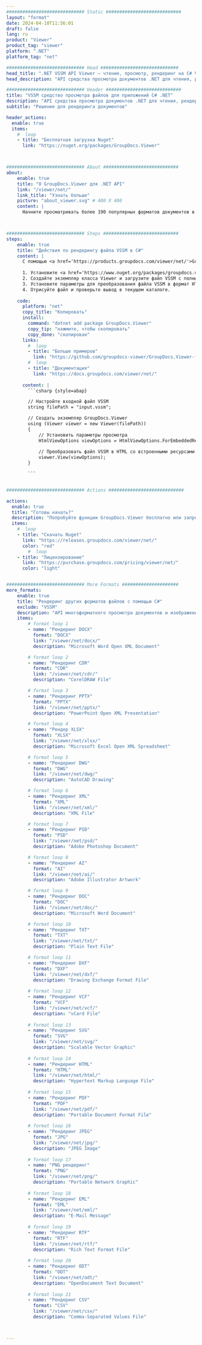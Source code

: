 ```yaml
---
############################# Static ############################
layout: "format"
date: 2024-04-10T11:56:01
draft: false
lang: ru
product: "Viewer"
product_tag: "viewer"
platform: ".NET"
platform_tag: "net"

############################# Head #############################
head_title: ".NET VSSM API Viewer — чтение, просмотр, рендеринг на C# VB.NET"
head_description: "API средства просмотра документов .NET для чтения, рендеринга и отображения VSSM в любых типах приложений C#, ASP.NET, VB.NET и .NET Core."

############################# Header ############################
title: "VSSM средство просмотра файлов для приложений C# .NET" 
description: "API средства просмотра документов .NET для чтения, рендеринга и отображения файла VSSM в любых типах приложений C#, ASP.NET, VB.NET и .NET Core. Просматривайте обработанные файлы с правильным форматированием и макетом в формате HTML5, PDF или в виде изображения, используя несколько строк кода." 
subtitle: "Решение для рендеринга документов" 

header_actions:
  enable: true
  items:
    #  loop
    - title: "Бесплатная загрузка Nuget"
      link: "https://nuget.org/packages/GroupDocs.Viewer"



############################# About ############################
about:
    enable: true
    title: "О GroupDocs.Viewer для .NET API"
    link: "/viewer/net/"
    link_title: "Узнать больше"
    picture: "about_viewer.svg" # 480 X 400
    content: |
      Начните просматривать более 190 популярных форматов документов в своих приложениях .NET с помощью GroupDocs.Viewer для API .NET, добавив несколько строк кода. Разработчики могут легко отображать PDF-файлы, текстовые редакторы, электронные таблицы Excel, презентации, Visio, Project, Outlook и многие другие популярные форматы документов в режимах HTML5, изображения или PDF. Рендеринг документа происходит быстро, идентично исходному файлу и не требует установки дополнительного программного обеспечения или каких-либо других внешних библиотек.



############################# Steps ############################
steps:
    enable: true
    title: "Действия по рендерингу файла VSSM в C#" 
    content: |
      С помощью <a href='https://products.groupdocs.com/viewer/net/'>GroupDocs.Viewer</a> вы можете преобразовать VSSM в HTML, JPEG, PNG или PDF за несколько шагов.
      
      1. Установите <a href='https://www.nuget.org/packages/groupdocs.viewer'>GroupDocs.Viewer для .NET</a> с помощью вашего любимого менеджера пакетов. 
      2. Создайте экземпляр класса Viewer и загрузите файл VSSM с полным путем.  
      3. Установите параметры для преобразования файла VSSM в формат HTML, PNG, JPEG или PDF. 
      4. Отрисуйте файл и проверьте вывод в текущем каталоге. 
   
    code:
      platform: "net"
      copy_title: "Копировать"
      install:
        command: "dotnet add package GroupDocs.Viewer"
        copy_tip: "нажмите, чтобы скопировать"
        copy_done: "скопирован"
      links:
        #  loop
        - title: "Больше примеров"
          link: "https://github.com/groupdocs-viewer/GroupDocs.Viewer-for-.NET"
        #  loop
        - title: "Документация"
          link: "https://docs.groupdocs.com/viewer/net/"
          
      content: |
        ```csharp {style=abap}

        // Настройте входной файл VSSM
        string filePath = "input.vssm";

        // Создать экземпляр GroupDocs.Viewer
        using (Viewer viewer = new Viewer(filePath))
        {
            // Установить параметры просмотра
            HtmlViewOptions viewOptions = HtmlViewOptions.ForEmbeddedResources();
                
            // Преобразовать файл VSSM в HTML со встроенными ресурсами.
            viewer.View(viewOptions);
        }

        ```            


############################# Actions ############################

actions:
  enable: true
  title: "Готовы начать?"
  description: "Попробуйте функции GroupDocs.Viewer бесплатно или запросите лицензию."
  items:
    #  loop
    - title: "Скачать Nuget"
      link: "https://releases.groupdocs.com/viewer/net/"
      color: "red"
        #  loop
    - title: "Лицензирование"
      link: "https://purchase.groupdocs.com/pricing/viewer/net/"
      color: "light"


############################# More Formats #####################
more_formats:
    enable: true
    title: "Рендеринг других форматов файлов с помощью C#"
    exclude: "VSSM"
    description: "API многоформатного просмотра документов и изображений для .NET. Просмотрите некоторые популярные форматы файлов ниже без использования внешних программ просмотра."
    items: 
        # format loop 1
        - name: "Рендеринг DOCX"
          format: "DOCX"
          link: "/viewer/net/docx/"
          description: "Microsoft Word Open XML Document" 

        # format loop 2
        - name: "Рендеринг CDR" 
          format: "CDR"
          link: "/viewer/net/cdr/"
          description: "CorelDRAW File" 

        # format loop 3
        - name: "Рендеринг PPTX"
          format: "PPTX"
          link: "/viewer/net/pptx/"
          description: "PowerPoint Open XML Presentation" 

        # format loop 4
        - name: "Рендер XLSX"
          format: "XLSX"
          link: "/viewer/net/xlsx/"
          description: "Microsoft Excel Open XML Spreadsheet" 

        # format loop 5
        - name: "Рендеринг DWG"
          format: "DWG"
          link: "/viewer/net/dwg/"
          description: "AutoCAD Drawing"

        # format loop 6
        - name: "Рендеринг XML"
          format: "XML"
          link: "/viewer/net/xml/"
          description: "XML File"

        # format loop 7
        - name: "Рендеринг PSD"
          format: "PSD"
          link: "/viewer/net/psd/"
          description: "Adobe Photoshop Document"

        # format loop 8
        - name: "Рендеринг AI"
          format: "AI"
          link: "/viewer/net/ai/"
          description: "Adobe Illustrator Artwork"

        # format loop 9
        - name: "Рендеринг DOC"
          format: "DOC"
          link: "/viewer/net/doc/"
          description: "Microsoft Word Document" 

        # format loop 10
        - name: "Рендеринг TXT" 
          format: "TXT"
          link: "/viewer/net/txt/"
          description: "Plain Text File" 

        # format loop 11
        - name: "Рендеринг DXF" 
          format: "DXF"
          link: "/viewer/net/dxf/"
          description: "Drawing Exchange Format File"  
          
        # format loop 12
        - name: "Рендеринг VCF"
          format: "VCF"
          link: "/viewer/net/vcf/"
          description: "vCard File"  
              
        # format loop 13
        - name: "Рендеринг SVG"
          format: "SVG"
          link: "/viewer/net/svg/"
          description: "Scalable Vector Graphic" 
          
        # format loop 14
        - name: "Рендеринг HTML"
          format: "HTML"
          link: "/viewer/net/html/"
          description: "Hypertext Markup Language File" 
          
        # format loop 15
        - name: "Рендеринг PDF"
          format: "PDF"
          link: "/viewer/net/pdf/"
          description: "Portable Document Format File"
          
        # format loop 16
        - name: "Рендеринг JPEG"
          format: "JPG"
          link: "/viewer/net/jpg/"
          description: "JPEG Image"
          
        # format loop 17
        - name: "PNG рендеринг"
          format: "PNG"
          link: "/viewer/net/png/"
          description: "Portable Network Graphic" 
          
        # format loop 18
        - name: "Рендеринг EML"
          format: "EML"
          link: "/viewer/net/eml/"
          description: "E-Mail Message" 
          
        # format loop 19
        - name: "Рендеринг RTF"
          format: "RTF"
          link: "/viewer/net/rtf/"
          description: "Rich Text Format File" 
          
        # format loop 20
        - name: "Рендеринг ODT"
          format: "ODT"
          link: "/viewer/net/odt/"
          description: "OpenDocument Text Document" 
          
        # format loop 21
        - name: "Рендеринг CSV"
          format: "CSV"
          link: "/viewer/net/csv/"
          description: "Comma-Separated Values File" 



---
```

